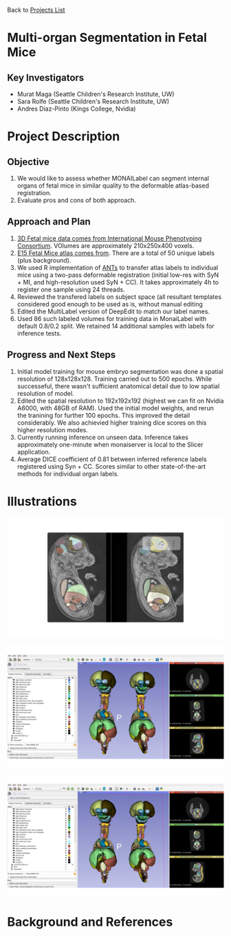 Back to [Projects List](../../README.md#ProjectsList)

# Multi-organ Segmentation in Fetal Mice

## Key Investigators

- Murat Maga (Seattle Children's Research Institute, UW)
- Sara Rolfe (Seattle Children's Research Institute, UW)
- Andres Diaz-Pinto (Kings College, Nvidia)

# Project Description

<!-- Experiment and refine methods to segment multiple organs in contrast-enhanced microCT scans of fetal mice . -->

## Objective

<!-- Describe here WHAT you would like to achieve (what you will have as end result). -->

1. We would like to assess whether MONAILabel can segment internal organs of fetal mice in similar quality to the deformable atlas-based registration. 
2. Evaluate pros and cons of both approach. 

## Approach and Plan

<!-- Describe here HOW you would like to achieve the objectives stated above. -->

1. [3D Fetal mice data comes from International Mouse Phenotyping Consortium](https://www.mousephenotype.org/). VOlumes are approximately 210x250x400 voxels. 
2. [E15 Fetal Mice atlas comes from](http://www.mouseimaging.ca/technologies/mouse_atlas/mouse_embryo_atlas.html). There are a total of 50 unique labels (plus background).
3. We used R implementation of [ANTs](https://github.com/ANTsX/ANTsR) to transfer atlas labels to individual mice using a two-pass deformable registration (initial low-res with SyN + MI, and high-resolution used SyN + CC). It takes approximately 4h to register one sample using 24 threads. 
4. Reviewed the transfered labels on subject space (all resultant templates considered good enough to be used as is, without manual editing
5. Edited the MultiLabel version of DeepEdit to match our label names. 
6. Used 86 such labeled volumes for training data in MonaiLabel with default 0.8/0.2 split. We retained 14 additional samples with labels for inference tests.  

## Progress and Next Steps

<!-- Update this section as you make progress, describing of what you have ACTUALLY DONE. If there are specific steps that you could not complete then you can describe them here, too. -->

1. Initial model training for mouse embryo segmentation was done a spatial resolution of 128x128x128. Training carried out to 500 epochs. While successeful, there wasn't sufficient anatomical detail due to low spatial resolution of model.  
2. Edited the spatial resolution to 192x192x192 (highest we can fit on Nvidia A6000, with 48GB of RAM). Used the initial model weights, and rerun the tranining for further 100 epochs. This improved the detail considerably. We also achievied higher training dice scores on this higher resolution modes. 
3. Currently running inference on unseen data. Inference takes approximately one-minute when monaiserver is local to the Slicer application.  
4. Average DICE coefficient of 0.81 between inferred reference labels registered using Syn + CC. Scores similar to other state-of-the-art methods for individual organ labels.

# Illustrations

<!-- Add pictures and links to videos that demonstrate what has been accomplished.
-->
![Comparison of low-res model inference to reference label](lowres_model.png)

![Comparison of high-res model inference to reference label](highres_model.png)

![DICE coefficient between inferred and reference labels](highres_model.png)

# Background and References

<!-- If you developed any software, include link to the source code repository. If possible, also add links to sample data, and to any relevant publications. -->
